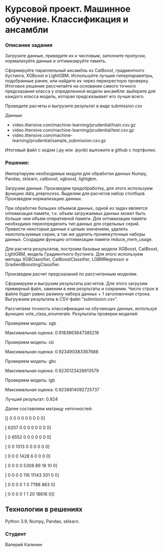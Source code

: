 # Курсовой проект. Машинное обучение. Классификация и ансамбли



### Описание задания

Загрузите данные, приведите их к числовым, заполните пропуски,
нормализуйте данные и оптимизируйте память.

Сформируйте параллельный ансамбль из CatBoost, градиентного бустинга,
XGBoost и LightGBM. Используйте лучшие гиперпараметры, подобранные 
ранее, или найдите их через перекрестную проверку. Итоговое решение 
рассчитайте на основании самого точного предсказания класса у 
определенной модели ансамбля: выберите для каждого класса модель, 
которая предсказывает его лучше всего.

Проведите расчеты и выгрузите результат в виде submission.csv

Данные:
* video.ittensive.com/machine-learning/prudential/train.csv.gz
* video.ittensive.com/machine-learning/prudential/test.csv.gz
* video.ittensive.com/machine-learning/prudential/sample_submission.csv.gz

Итоговый файл с кодом (.py или .ipynb) выложите в github с портфолио.



### Решение:

Импортируем необходимые модули для обработки данных Numpy, Pandas, sklearn,
catboost, xgboost, lightgbm.

Загрузим данные. Произведем предобработку, для этого используем функцию
data_preprocess. Выделим для расчетов набор столбцов. Произведем нормализацию
данных.

При обработке больших объемов данных, одной из задач является оптимизация
памяти, т.к. объем загружаемых данных может быть больше чем объем оперативной
памяти. Для оптимизации памяти необходимо переопределить тип данных для
отдельных серий. Привести некоторые данные к целым значениям, удалить
неиспользуемые серии, а так же удалить промежуточные наборы данных. Создадим
функцию оптимизации памяти reduce_mem_usage.

Для расчета результатов, построим базовые модели XGBoost, CatBoost, LightGBM,
модель Градиентного бустинга. Для этого используем методы XGBClassifier,
CatBoostClassifier, LGBMRegressor и GradientBoostingClassifier.

Произведем расчет предсказаний по рассчитанным моделям.

Сформируем и выгрузим результаты расчетов. Для этого загрузим примерный файл,
заменим в нем результаты и сохраним. Число строк в файле будет равно размену
набора данных + 1 заголовочная строка. Выгружаем результаты 
в CSV-файл "submission.csv".

Рассчитаем точность классификации на обучающих данных, используя функцию
vote_class_enumerate. Результаты проверки моделей:

Проверяем модель: xgb

Максимальная оценка: 0.9183863647385216

Проверяем модель: cb

Максимальная оценка: 0.923490383367688

Проверяем модель: gbc

Максимальная оценка: 0.9235123428913579

Проверяем модель: lgb

Максимальная оценка: 0.9238814092725737


Лучший результат: 0.924

Далее составляем матрицу неточностей:

[[    0     0     0     0     0     0     0     0     0]

 [ 6207     0     0     0     0     0     0     0     0]

 [    0  6552     0     0     0     0     0     0     0]

 [    0     0  1013     0     0     0     0     0     0]

 [    0     0     0  1428     6     0     0     0     0]

 [    0     0     0     0  5308    89    18    10     0]

 [    0     0     0     0   116 11143   201     0     0]

 [    0     0     0     0     1     0  7788   863     0]

 [    0     0     0     0     1     1    20 18616     0]]



## Технологии в решениях
Python 3.9,
Numpy,
Pandas,
sklearn.


### Студент
Валерий Калинин